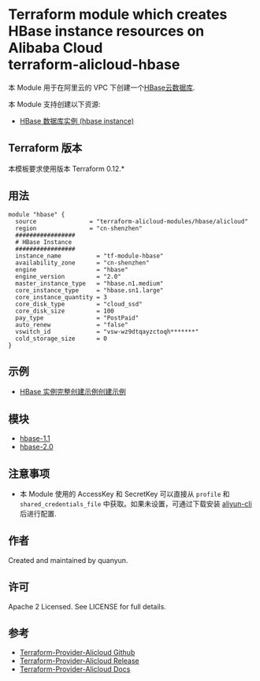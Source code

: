 Terraform module which creates HBase instance resources on Alibaba Cloud  
terraform-alicloud-hbase
=====================================================================


本 Module 用于在阿里云的 VPC 下创建一个[HBase云数据库](https://help.aliyun.com/product/49055.html). 

本 Module 支持创建以下资源:

* [HBase 数据库实例 (hbase instance)](https://www.terraform.io/docs/providers/alicloud/r/hbase_instance.html)

## Terraform 版本

本模板要求使用版本 Terraform 0.12.*

## 用法

```hcl
module "hbase" {
  source               = "terraform-alicloud-modules/hbase/alicloud"
  region               = "cn-shenzhen"
  #################
  # HBase Instance
  #################
  instance_name          = "tf-module-hbase"
  availability_zone      = "cn-shenzhen"
  engine                 = "hbase"
  engine_version         = "2.0"
  master_instance_type   = "hbase.n1.medium"
  core_instance_type     = "hbase.sn1.large"
  core_instance_quantity = 3
  core_disk_type         = "cloud_ssd"
  core_disk_size         = 100
  pay_type               = "PostPaid"
  auto_renew             = "false"
  vswitch_id             = "vsw-wz9dtqayzctoqh*******"
  cold_storage_size      = 0
}
```

## 示例

* [HBase 实例完整创建示例创建示例](https://github.com/terraform-alicloud-modules/terraform-alicloud-hbase/tree/master/examples/hbase)

## 模块

* [hbase-1.1](https://github.com/terraform-alicloud-modules/terraform-alicloud-hbase/tree/master/modules/hbase-1.1)
* [hbase-2.0](https://github.com/terraform-alicloud-modules/terraform-alicloud-hbase/tree/master/modules/hbase-2.0)


## 注意事项

* 本 Module 使用的 AccessKey 和 SecretKey 可以直接从 `profile` 和 `shared_credentials_file` 中获取。如果未设置，可通过下载安装 [aliyun-cli](https://github.com/aliyun/aliyun-cli#installation) 后进行配置.

作者
-------
Created and maintained by quanyun.

许可
----
Apache 2 Licensed. See LICENSE for full details.

参考
---------
* [Terraform-Provider-Alicloud Github](https://github.com/terraform-providers/terraform-provider-alicloud)
* [Terraform-Provider-Alicloud Release](https://releases.hashicorp.com/terraform-provider-alicloud/)
* [Terraform-Provider-Alicloud Docs](https://www.terraform.io/docs/providers/alicloud/index.html)


